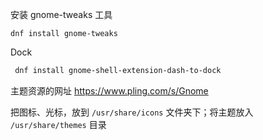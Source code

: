 安装 gnome-tweaks 工具

```
dnf install gnome-tweaks
```

Dock

```bash
 dnf install gnome-shell-extension-dash-to-dock
```

主题资源的网址 <https://www.pling.com/s/Gnome>

把图标、光标，放到 `/usr/share/icons` 文件夹下；将主题放入 `/usr/share/themes` 目录
